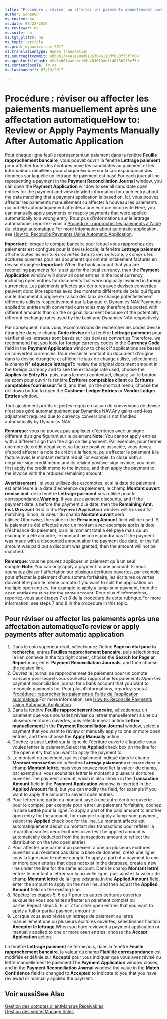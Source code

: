 ```yaml
---
title: "Procédure : réviser ou affecter les paiements manuellement après une affectation automatique"
author: SorenGP
ms.custom: na
ms.date: 09/22/2016
ms.reviewer: na
ms.suite: na
ms.tgt_pltfrm: na
ms.topic: article
ms.prod: dynamics-nav-2017
ms.translationtype: Human Translation
ms.sourcegitcommit: 6b60b1344a1e18ad91863046110df880f75f7c04
ms.openlocfilehash: 42a1e00f4aebccf65e403019abff4616b2f8e75d
ms.contentlocale: fr-ca
ms.lasthandoff: 07/19/2017

---
```


# <a name="how-to-review-or-apply-payments-manually-after-automatic-application"></a><span data-ttu-id="6ed0a-102">Procédure : réviser ou affecter les paiements manuellement après une affectation automatique</span><span class="sxs-lookup"><span data-stu-id="6ed0a-102">How to: Review or Apply Payments Manually After Automatic Application</span></span>
<span data-ttu-id="6ed0a-103">Pour chaque ligne feuille représentant un paiement dans la fenêtre **Feuille rapprochement bancaire**, vous pouvez ouvrir la fenêtre **Lettrage paiement** pour afficher toutes les écritures ouvertes candidates au paiement et les informations détaillées pour chaque écriture sur la correspondance des données sur laquelle un lettrage de paiement est basé.</span><span class="sxs-lookup"><span data-stu-id="6ed0a-103">For each journal line representing a payment in the **Payment Reconciliation Journal** window, you can open the **Payment Application** window to see all candidate open entries for the payment and view detailed information for each entry about the data matching that a payment application is based on.</span></span> <span data-ttu-id="6ed0a-104">Ici, vous pouvez affecter les paiements manuellement ou affecter à nouveau les paiements qui ont été automatiquement affectés à une écriture incorrecte.</span><span class="sxs-lookup"><span data-stu-id="6ed0a-104">Here, you can manually apply payments or reapply payments that were applied automatically to a wrong entry.</span></span> <span data-ttu-id="6ed0a-105">Pour plus d'informations sur le lettrage automatique, reportez-vous à [Procédure : rapprocher les paiements à l'aide du lettrage automatique](receivables-how-reconcile-payments-auto-application.md).</span><span class="sxs-lookup"><span data-stu-id="6ed0a-105">For more information about automatic application, see [How to: Reconcile Payments Using Automatic Application](receivables-how-reconcile-payments-auto-application.md).</span></span>

<span data-ttu-id="6ed0a-106">**Important**: lorsque le compte bancaire pour lequel vous rapprochez des paiements est configuré pour la devise locale, la fenêtre **Lettrage paiement** affiche toutes les écritures ouvertes dans la devise locale, y compris les écritures ouvertes pour les documents qui ont été initialement facturés en devise étrangère.</span><span class="sxs-lookup"><span data-stu-id="6ed0a-106">**Important**: When the bank account that you are reconciling payments for is set up for the local currency, then the **Payment Application** window will show all open entries in the local currency, including open entries for documents that were originally invoiced in foreign currencies.</span></span> <span data-ttu-id="6ed0a-107">Les paiements affectés aux écritures avec devises converties peuvent donc être reportés avec des montants différents de celui qui figure sur le document d'origine en raison des taux de change potentiellement différents utilisés respectivement par la banque et Dynamics NAV.</span><span class="sxs-lookup"><span data-stu-id="6ed0a-107">Payments applied to entries with converted currencies may therefore be posted with different amounts than on the original document because of the potentially different exchange rates used by the bank and Dynamics NAV respectively.</span></span>

<span data-ttu-id="6ed0a-108">Par conséquent, nous vous recommandons de rechercher les codes devise étrangère dans le champ **Code devise** de la fenêtre **Lettrage paiement** pour vérifier si les lettrages sont basés sur des devises converties.</span><span class="sxs-lookup"><span data-stu-id="6ed0a-108">Therefore, we recommend that you look for foreign currency codes in the **Currency Code** field in the **Payment Application** window to check if applications are based on converted currencies.</span></span> <span data-ttu-id="6ed0a-109">Pour réviser le montant du document d'origine dans la devise étrangère et afficher le taux de change utilisé, sélectionnez le champ **N° séquence lettrage**</span><span class="sxs-lookup"><span data-stu-id="6ed0a-109">To review the original document amount in the foreign currency and to see the exchange rate used, choose the **Applies-to Entry No.**</span></span> <span data-ttu-id="6ed0a-110">puis, dans le menu contextuel, cliquez sur le bouton de zoom pour ouvrir la fenêtre **Écritures comptables client** ou **Écritures comptables fournisseur**.</span><span class="sxs-lookup"><span data-stu-id="6ed0a-110">field, and then, on the shortcut menu, choose the drilldown button to open the **Customer Ledger Entries** or **Vendor Ledger Entries** window.</span></span>

<span data-ttu-id="6ed0a-111">Tout ajustement profits et pertes requis en raison de conversions de devise n'est pas géré automatiquement par Dynamics NAV.</span><span class="sxs-lookup"><span data-stu-id="6ed0a-111">Any gains-and-loss adjustment required due to currency conversions is not handled automatically by Dynamics NAV.</span></span>

<span data-ttu-id="6ed0a-112">**Remarque**: vous ne pouvez pas appliquer d'écritures avec un signe différent du signe figurant sur le paiement.</span><span class="sxs-lookup"><span data-stu-id="6ed0a-112">**Note**: You cannot apply entries with a different sign than the sign on the payment.</span></span> <span data-ttu-id="6ed0a-113">Par exemple, pour fermer une note de crédit négative et sa facture positive associée, vous devez d'abord affecter la note de crédit à la facture, puis affecter le paiement à la facture avec le montant restant réduit.</span><span class="sxs-lookup"><span data-stu-id="6ed0a-113">For example, to close both a negative-sign credit memo and its related positive-sign invoice, you must first apply the credit memo to the invoice, and then apply the payment to the invoice with the reduced remaining amount.</span></span>

<span data-ttu-id="6ed0a-114">**Avertissement** : si vous utilisez des escomptes, et si la date de paiement est antérieure à la date d'échéance de paiement, le champ **Montant ouvert remise incl.** de la fenêtre **Lettrage paiement** sera utilisé pour la correspondance.</span><span class="sxs-lookup"><span data-stu-id="6ed0a-114">**Warning**: If you use payment discounts, and if the payment date is before the payment due date, then the **Remaining Amt. Incl. Discount** field in the **Payment Application** window will be used for matching.</span></span> <span data-ttu-id="6ed0a-115">Sinon, la valeur du champ **Montant ouvert** sera utilisée.</span><span class="sxs-lookup"><span data-stu-id="6ed0a-115">Otherwise, the value in the **Remaining Amount** field will be used.</span></span> <span data-ttu-id="6ed0a-116">Si le paiement a été effectué avec un montant avec escompte après la date d'échéance du paiement, ou si le montant total a été payé mais qu'un escompte a été accordé, le montant ne correspondra pas.</span><span class="sxs-lookup"><span data-stu-id="6ed0a-116">If the payment was made with a discounted amount after the payment due date, or the full amount was paid but a discount was granted, then the amount will not be matched.</span></span>

<span data-ttu-id="6ed0a-117">**Remarque**: vous ne pouvez appliquer un paiement qu'à un seul compte.</span><span class="sxs-lookup"><span data-stu-id="6ed0a-117">**Note**: You can only apply a payment to one account.</span></span> <span data-ttu-id="6ed0a-118">Si vous souhaitez diviser l'affectation sur plusieurs écritures ouvertes, par exemple pour affecter le paiement d'une somme forfaitaire, les écritures ouvertes doivent être pour le même compte.</span><span class="sxs-lookup"><span data-stu-id="6ed0a-118">If you want to split the application on multiple open entries, for example to apply a lump-sum payment, then the open entries must be for the same account.</span></span> <span data-ttu-id="6ed0a-119">Pour plus d'informations, reportez-vous aux étapes 7 et 8 de la procédure de cette rubrique.</span><span class="sxs-lookup"><span data-stu-id="6ed0a-119">For more information, see steps 7 and 8 in the procedure in this topic.</span></span>

## <a name="to-review-or-apply-payments-after-automatic-application"></a><span data-ttu-id="6ed0a-120">Pour réviser ou affecter les paiements après une affectation automatique</span><span class="sxs-lookup"><span data-stu-id="6ed0a-120">To review or apply payments after automatic application</span></span>
1. <span data-ttu-id="6ed0a-121">Dans le coin supérieur droit, sélectionnez l'icône **Page ou état pour la recherche**, entrez **Feuilles rapprochement bancaire**, puis sélectionnez le lien connexe.</span><span class="sxs-lookup"><span data-stu-id="6ed0a-121">In the top right corner, choose the **Search for Page or Report** icon, enter **Payment Reconciliation Journals**, and then choose the related link.</span></span>
2. <span data-ttu-id="6ed0a-122">Ouvrez le journal de rapprochement de paiement pour un compte bancaire pour lequel vous souhaitez rapprocher les paiements.</span><span class="sxs-lookup"><span data-stu-id="6ed0a-122">Open the payment reconciliation journal for a bank account that you want to reconcile payments for.</span></span> <span data-ttu-id="6ed0a-123">Pour plus d'informations, reportez-vous à [Procédure : rapprocher les paiements à l'aide de l'application automatique](receivables-how-reconcile-payments-auto-application.md).</span><span class="sxs-lookup"><span data-stu-id="6ed0a-123">For more information, see [How to: Reconcile Payments Using Automatic Application](receivables-how-reconcile-payments-auto-application.md).</span></span>
3. <span data-ttu-id="6ed0a-124">Dans la fenêtre **Feuille rapprochement bancaire**, sélectionnez un paiement que vous souhaitez réviser ou lettrer manuellement à une ou plusieurs écritures ouvertes, puis sélectionnez l'action **Lettrer manuellement**.</span><span class="sxs-lookup"><span data-stu-id="6ed0a-124">In the **Payment Reconciliation Journal** window, select a payment that you want to review or manually apply to one or more open entries, and then choose the **Apply Manually** action.</span></span>
4. <span data-ttu-id="6ed0a-125">Cochez la case **Lettré** sur la ligne de l'écriture ouverte à laquelle vous voulez lettrer le paiement.</span><span class="sxs-lookup"><span data-stu-id="6ed0a-125">Select the **Applied** check box on the line for the open entry that you want to apply the payment to.</span></span>
5. <span data-ttu-id="6ed0a-126">Le montant du paiement, qui est également indiqué dans le champ **Montant transaction** de la fenêtre **Lettrage paiement** est inséré dans le champ **Montant lettré**, mais vous pouvez modifier la valeur du champ, par exemple si vous souhaitez lettrer le montant à plusieurs écritures ouvertes.</span><span class="sxs-lookup"><span data-stu-id="6ed0a-126">The payment amount, which is also shown in the **Transaction Amount** field in the **Payment Application** window, is inserted in the **Applied Amount** field, but you can modify the field, for example if you want to apply the amount to several open entries.</span></span>
6. <span data-ttu-id="6ed0a-127">Pour lettrer une partie du montant payé à une autre écriture ouverte pour le compte, par exemple pour lettrer un paiement forfaitaire, cochez la case **Lettré** pour la ligne.</span><span class="sxs-lookup"><span data-stu-id="6ed0a-127">To apply a part of the paid amount to another open entry for the account, for example to apply a lump-sum payment, select the **Applied** check box for the line.</span></span> <span data-ttu-id="6ed0a-128">Le montant affecté est automatiquement déduit du montant des transactions pour refléter la répartition sur les deux écritures ouvertes.</span><span class="sxs-lookup"><span data-stu-id="6ed0a-128">The applied amount is automatically deducted from the transactions amount to reflect the distribution on the two open entries.</span></span>
7. <span data-ttu-id="6ed0a-129">Pour affecter une partie d'un paiement à une ou plusieurs écritures ouvertes qui n'existent pas dans la base de données, créez une ligne sous la ligne pour le même compte.</span><span class="sxs-lookup"><span data-stu-id="6ed0a-129">To apply a part of a payment to one or more open entries that does not exist in the database, create a new line under the line for the same account.</span></span> <span data-ttu-id="6ed0a-130">Dans le champ **Montant lettré**, entrez le montant à lettrer sur la nouvelle ligne, puis ajustez la valeur du champ **Montant lettré** de la ligne existante.</span><span class="sxs-lookup"><span data-stu-id="6ed0a-130">In the **Applied Amount** field, enter the amount to apply on the new line, and then adjust the **Applied Amount** field on the existing line.</span></span>
8. <span data-ttu-id="6ed0a-131">Répétez les étapes 5, 6 ou 7 pour les autres écritures ouvertes auxquelles vous souhaitez affecter un paiement complet ou partiel.</span><span class="sxs-lookup"><span data-stu-id="6ed0a-131">Repeat steps 5, 6, or 7 for other open entries that you want to apply a full or partial payment amount to.</span></span>
9. <span data-ttu-id="6ed0a-132">Lorsque vous avez révisé un lettrage de paiement ou lettré manuellement une ou plusieurs écritures ouvertes, sélectionnez l'action **Accepter le lettrage**.</span><span class="sxs-lookup"><span data-stu-id="6ed0a-132">When you have reviewed a payment application or manually applied to one or more open entries, choose the **Accept Application** action.</span></span>

<span data-ttu-id="6ed0a-133">La fenêtre **Lettrage paiement** se ferme puis, dans la fenêtre **Feuille rapprochement bancaire**, la valeur du champ **Fiabilité correspondance** est modifiée et définie sur **Accepté** pour vous indiquer que vous avez révisé ou lettré manuellement le paiement.</span><span class="sxs-lookup"><span data-stu-id="6ed0a-133">The **Payment Application** window  closes, and in the **Payment Reconciliation Journal** window, the value in the **Match Confidence** field is changed to **Accepted** to indicate to you that you have reviewed or manually applied the payment.</span></span>

## <a name="see-also"></a><span data-ttu-id="6ed0a-134">Voir aussi</span><span class="sxs-lookup"><span data-stu-id="6ed0a-134">See Also</span></span>
[<span data-ttu-id="6ed0a-135">Gestion des comptes client</span><span class="sxs-lookup"><span data-stu-id="6ed0a-135">Manage Receivables</span></span>](receivables-manage-receivables.md)  
[<span data-ttu-id="6ed0a-136">Gestion des ventes</span><span class="sxs-lookup"><span data-stu-id="6ed0a-136">Manage Sales</span></span>](sales-manage-sales.md)

